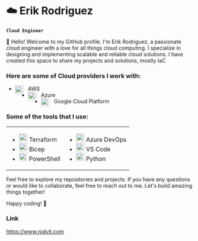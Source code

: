 # :cloud: Erik Rodriguez 

**`Cloud Engineer`**

👋 Hello! Welcome to my GitHub profile. I'm Erik Rodriguez, a passionate cloud engineer with a love for all things cloud computing. I specialize in designing and implementing scalable and reliable cloud solutions. I have created this space to share my projects and solutions, mostly IaC

### Here are some of Cloud providers I work with:

- <img align="left" alt="AWS" width="22px" style="padding-right:10px;" src="https://cdn.jsdelivr.net/gh/devicons/devicon@latest/icons/amazonwebservices/amazonwebservices-original-wordmark.svg" /> AWS 
- <img align="left" alt="Azure" width="22px" style="padding-right:10px;" src="https://cdn.jsdelivr.net/gh/devicons/devicon@latest/icons/azure/azure-original.svg" /> Azure
- <img align="left" alt="GCP" width="22px" style="padding-right:10px;" src="https://cdn.jsdelivr.net/gh/devicons/devicon@latest/icons/googlecloud/googlecloud-original.svg" /> Google Cloud Platform

### Some of the tools that I use:
<!-- - <img align="left" alt="Terraform" width="22px" style="padding-right:10px;" src="https://cdn.jsdelivr.net/gh/devicons/devicon@latest/icons/terraform/terraform-original.svg" /> Terraform
- <img align="left" alt="Bicep" width="22px" style="padding-right:10px;" src="https://ms-azuretools.gallerycdn.vsassets.io/extensions/ms-azuretools/visualstudiobicep/0.28.1.47646/1717548761618/Microsoft.VisualStudio.Services.Icons.Default" /> Bicep
- <img align="left" alt="PowerShell" width="22px" style="padding-right:10px;" src="https://cdn.jsdelivr.net/gh/devicons/devicon@latest/icons/powershell/powershell-original.svg" /> PowerShell
- <img align="left" alt="DevOps" width="22px" style="padding-right:10px;" src="https://cdn.jsdelivr.net/gh/devicons/devicon@latest/icons/azuredevops/azuredevops-original.svg" /> Azure DevOps
- <img align="left" alt="VS Code" width="22px" style="padding-right:10px;" src="https://cdn.jsdelivr.net/gh/devicons/devicon@latest/icons/vscode/vscode-original.svg" /> VS Code
- <img align="left" alt="Python" width="22px" style="padding-right:10px;" src="https://cdn.jsdelivr.net/gh/devicons/devicon@latest/icons/python/python-original.svg" /> Python -->
<table>
  <tr>
    <td valign="top">
      <ul>
        <li><img alt="Terraform" width="22px" src="https://cdn.jsdelivr.net/gh/devicons/devicon@latest/icons/terraform/terraform-original.svg" /> Terraform</li>
        <li><img alt="Bicep" width="22px" src="https://ms-azuretools.gallerycdn.vsassets.io/extensions/ms-azuretools/visualstudiobicep/0.28.1.47646/1717548761618/Microsoft.VisualStudio.Services.Icons.Default" /> Bicep</li>
        <li><img alt="PowerShell" width="22px" src="https://cdn.jsdelivr.net/gh/devicons/devicon@latest/icons/powershell/powershell-original.svg" /> PowerShell</li>
      </ul>
    </td>
    <td valign="top">
      <ul>
        <li><img alt="Azure DevOps" width="22px" src="https://cdn.jsdelivr.net/gh/devicons/devicon@latest/icons/azuredevops/azuredevops-original.svg" /> Azure DevOps</li>
        <li><img alt="VS Code" width="22px" src="https://cdn.jsdelivr.net/gh/devicons/devicon@latest/icons/vscode/vscode-original.svg" /> VS Code</li>
        <li><img alt="Python" width="22px" src="https://cdn.jsdelivr.net/gh/devicons/devicon@latest/icons/python/python-original.svg" /> Python</li>
      </ul>
    </td>
  </tr>
</table>






Feel free to explore my repositories and projects. If you have any questions or would like to collaborate, feel free to reach out to me. Let's build amazing things together!

Happy coding! 🚀


### Link
https://www.rodvit.com